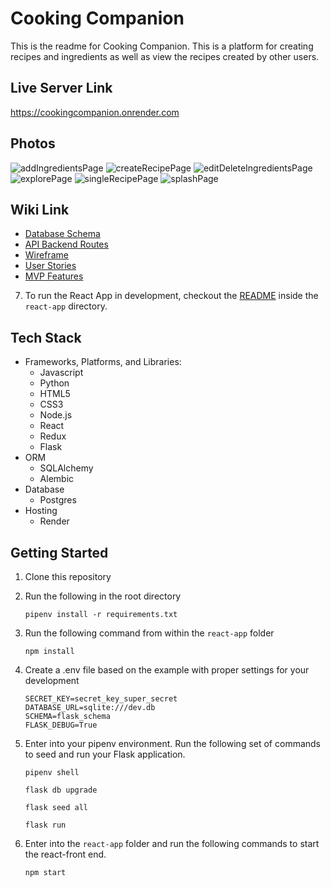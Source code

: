 # Cooking Companion

This is the readme for Cooking Companion. This is a platform for creating recipes and ingredients as well as view the recipes created by other users. 

## Live Server Link

https://cookingcompanion.onrender.com

## Photos

![addIngredientsPage](https://user-images.githubusercontent.com/108918692/222290115-2309ca39-d6a3-4d1a-8c5e-3d52c4a23acd.png)
![createRecipePage](https://user-images.githubusercontent.com/108918692/222290119-10784b69-8b42-4273-9dab-2967b92a5c28.png)
![editDeleteIngredientsPage](https://user-images.githubusercontent.com/108918692/222290135-e3e49cc0-edb6-420c-b9f0-406dfe9be63e.png)
![explorePage](https://user-images.githubusercontent.com/108918692/222290162-e6b5c21c-38bd-40ad-9af4-60f072c22fd5.png)
![singleRecipePage](https://user-images.githubusercontent.com/108918692/222290187-3aa6c624-2d00-4cf9-81cd-26e9b48ebc88.png)
![splashPage](https://user-images.githubusercontent.com/108918692/222290209-5f264382-2f35-43b5-bf24-63a422a0e262.png)


## Wiki Link

* [Database Schema](https://github.com/jlin231/CookingCompanion/wiki/Database-Schema#backend-routes)
* [API Backend Routes](https://github.com/jlin231/CookingCompanion/wiki/Database-Schema#backend-routes)
* [Wireframe](https://github.com/jlin231/CookingCompanion/wiki/Wireframe)
* [User Stories](https://github.com/jlin231/CookingCompanion/wiki/User-Stories)
* [MVP Features](https://github.com/jlin231/CookingCompanion/wiki/MVP-Features)


7. To run the React App in development, checkout the [README](./react-app/README.md) inside the `react-app` directory.

## Tech Stack

* Frameworks, Platforms, and Libraries:
   * Javascript
   * Python
   * HTML5
   * CSS3
   * Node.js
   * React
   * Redux
   * Flask
* ORM
   * SQLAlchemy
   * Alembic
* Database
   * Postgres
* Hosting
   * Render

## Getting Started

1. Clone this repository

2. Run the following in the root directory

   ```pipenv install -r requirements.txt```

3. Run the following command from within the ```react-app``` folder

   ```npm install```

4. Create a .env file based on the example with proper settings for your development

   ```
   SECRET_KEY=secret_key_super_secret
   DATABASE_URL=sqlite:///dev.db
   SCHEMA=flask_schema
   FLASK_DEBUG=True
   ```

5. Enter into your pipenv environment. Run the following set of commands to seed and run your Flask application. 

   ```
   pipenv shell
   ```

   ```
   flask db upgrade
   ```

   ```
   flask seed all
   ```

   ```
   flask run
   ```

6. Enter into the ```react-app``` folder and run the following commands to start the react-front end. 

   ```
   npm start
   ```

[Render.com]: https://render.com/
[Dashboard]: https://dashboard.render.com/
